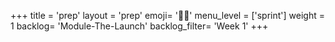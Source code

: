+++
title = 'prep'
layout = 'prep'
emoji= '🧑🏿‍'
menu_level = ['sprint']
weight = 1
backlog= 'Module-The-Launch'
backlog_filter= 'Week 1'
+++

